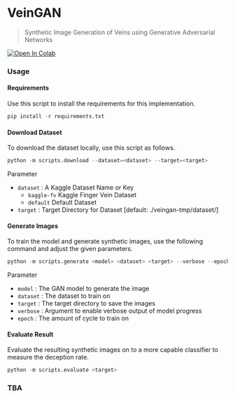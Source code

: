 # VeinGAN
> Synthetic Image Generation of Veins using Generative Adversarial Networks

[![Open In Colab](https://colab.research.google.com/assets/colab-badge.svg)](https://colab.research.google.com/drive/1-GCMNedTP3j0v8AhIl7Rg3qGMDB-9lj7?usp=sharing)

### Usage

#### Requirements
Use this script to install the requirements for this implementation.

```python
pip install -r requirements.txt
```

#### Download Dataset
To download the dataset locally, use this script as follows.
```python
python -m scripts.download --dataset=<dataset> --target=<target>
```

Parameter
- `dataset` : A Kaggle Dataset Name or Key
  - `kaggle-fv` Kaggle Finger Vein Dataset
  - `default` Default Dataset
- `target` : Target Directory for Dataset [default: ./veingan-tmp/dataset/]


#### Generate Images
To train the model and generate synthetic images, use the following command and adjust the given parameters.
```python
python -m scripts.generate <model> <dataset> <target> --verbose --epoch=<epoch>
```

Parameter
- `model` : The GAN model to generate the image
- `dataset` : The dataset to train on
- `target` : The target directory to save the images
- `verbose` : Argument to enable verbose output of model progress
- `epoch` : The amount of cycle to train on


#### Evaluate Result
Evaluate the resulting synthetic images on to a more capable classifier to measure the deception rate.
```python
python -m scripts.evaluate <target>
```

### TBA
